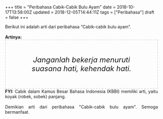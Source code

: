 +++
title = "Peribahasa Cabik-Cabik Bulu Ayam"
date = 2018-10-17T13:58:00Z
updated = 2018-12-05T14:44:11Z
tags = ["Peribahasa"]
draft = false
+++

<div dir="ltr" style="text-align: left;" trbidi="on"><div style="text-align: justify;">Berikut ini adalah arti dari peribahasa “Cabik-cabik bulu ayam”.</div><br /><div style="text-align: justify;"><b>Artinya:</b></div><div style="border: 2px dashed #ddd; font-size: 24px; height: auto; margin: 0 auto; padding: 50px; text-align: center; width: auto;"><i>Janganlah bekerja menuruti suasana hati, kehendak hati.</i></div><div style="text-align: justify;"><b>FYI:</b> Cabik dalam Kamus Besar Bahasa Indonesia (KBBI) memiliki arti, yaitu koyak (robek, sobek) panjang.<br /><br /></div><div style="text-align: justify;">Demikian arti dari peribahasa "Cabik-cabik bulu ayam". Semoga bermanfaat.</div></div>
